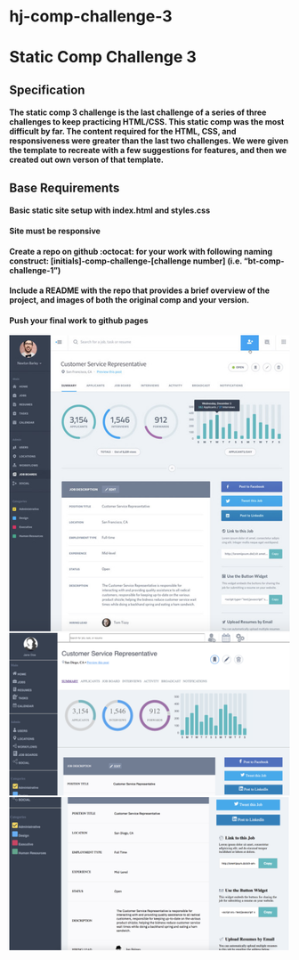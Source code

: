 # hj-comp-challenge-3

# Static Comp Challenge 3

## **Specification**

#### The static comp 3 challenge is the last challenge of a series of three challenges to keep practicing HTML/CSS. This static comp was the most difficult by far. The content required for the HTML, CSS, and responsiveness were greater than the last two challenges. We were given the template to recreate with a few suggestions for features, and then we created out own verson of that template.


## **Base Requirements**

#### Basic static site setup with index.html and styles.css
#### Site must be responsive
#### Create a repo on github :octocat: for your work with following naming construct: [initials]-comp-challenge-[challenge number] (i.e. “bt-comp-challenge-1”)
#### Include a README with the repo that provides a brief overview of the project, and images of both the original comp and your version.
#### Push your final work to github pages

![alt text](https://github.com/hljacobs5/hj-comp-challenge-3/blob/master/static-comp-example.png)
![alt text](https://github.com/hljacobs5/hj-comp-challenge-3/blob/master/hj-static-comp-3.png)
![alt text](https://github.com/hljacobs5/hj-comp-challenge-3/blob/master/bottom-section.png)
